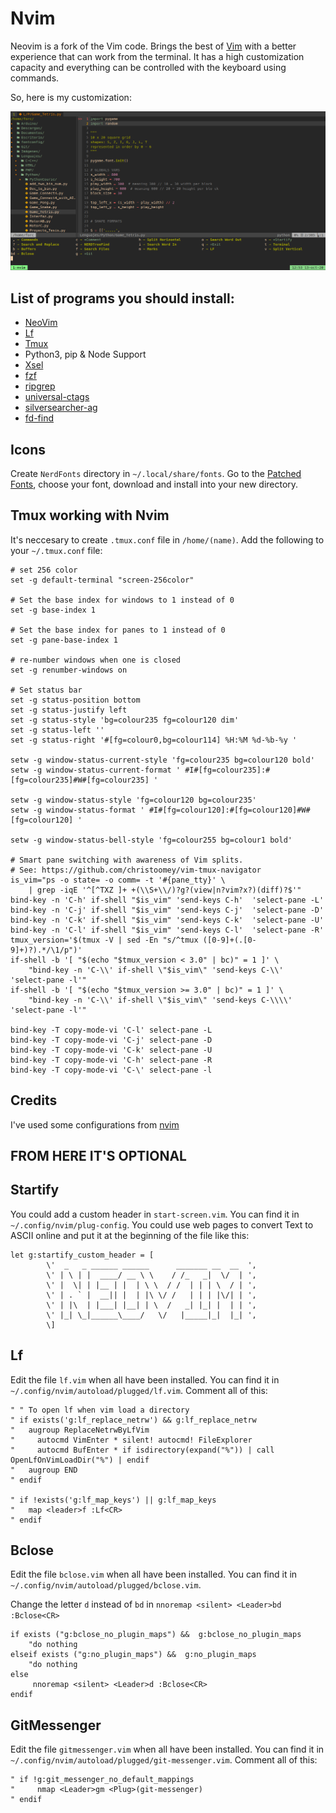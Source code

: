 # Nvim
Neovim is a fork of the Vim code. Brings the best of [Vim](https://www.vim.org/) with a better experience that can work from the terminal.
It has a high customization capacity and everything can be controlled with the keyboard using commands.

So, here is my customization:

<img src="https://github.com/frankorc/nvim/blob/main/Images/2020-10-13_12-53.png" />

## List of programs you should install:
* [NeoVim](https://neovim.io/)
* [Lf](https://github.com/gokcehan/lf)
* [Tmux](https://github.com/tmux/tmux/wiki)
* Python3, pip & Node Support
* [Xsel](https://github.com/kfish/xsel)
* [fzf](https://github.com/junegunn/fzf)
* [ripgrep](https://github.com/BurntSushi/ripgrep)
* [universal-ctags](https://github.com/universal-ctags/ctags)
* [silversearcher-ag](https://github.com/ggreer/the_silver_searcher)
* [fd-find](https://github.com/sharkdp/fd)


## Icons
Create `NerdFonts` directory in `~/.local/share/fonts`.
Go to the [Patched Fonts](https://github.com/ryanoasis/nerd-fonts), choose your font, download and install into your new directory.


## Tmux working with Nvim
It's neccesary to create `.tmux.conf` file in `/home/(name)`. 
Add the following to your `~/.tmux.conf` file:
```
# set 256 color
set -g default-terminal "screen-256color"

# Set the base index for windows to 1 instead of 0
set -g base-index 1

# Set the base index for panes to 1 instead of 0
set -g pane-base-index 1

# re-number windows when one is closed
set -g renumber-windows on

# Set status bar
set -g status-position bottom
set -g status-justify left
set -g status-style 'bg=colour235 fg=colour120 dim'
set -g status-left ''
set -g status-right '#[fg=colour0,bg=colour114] %H:%M %d-%b-%y '

setw -g window-status-current-style 'fg=colour235 bg=colour120 bold'
setw -g window-status-current-format ' #I#[fg=colour235]:#[fg=colour235]#W#[fg=colour235] '

setw -g window-status-style 'fg=colour120 bg=colour235'
setw -g window-status-format ' #I#[fg=colour120]:#[fg=colour120]#W#[fg=colour120] '

setw -g window-status-bell-style 'fg=colour255 bg=colour1 bold'

# Smart pane switching with awareness of Vim splits.
# See: https://github.com/christoomey/vim-tmux-navigator
is_vim="ps -o state= -o comm= -t '#{pane_tty}' \
    | grep -iqE '^[^TXZ ]+ +(\\S+\\/)?g?(view|n?vim?x?)(diff)?$'"
bind-key -n 'C-h' if-shell "$is_vim" 'send-keys C-h'  'select-pane -L'
bind-key -n 'C-j' if-shell "$is_vim" 'send-keys C-j'  'select-pane -D'
bind-key -n 'C-k' if-shell "$is_vim" 'send-keys C-k'  'select-pane -U'
bind-key -n 'C-l' if-shell "$is_vim" 'send-keys C-l'  'select-pane -R'
tmux_version='$(tmux -V | sed -En "s/^tmux ([0-9]+(.[0-9]+)?).*/\1/p")'
if-shell -b '[ "$(echo "$tmux_version < 3.0" | bc)" = 1 ]' \
    "bind-key -n 'C-\\' if-shell \"$is_vim\" 'send-keys C-\\'  'select-pane -l'"
if-shell -b '[ "$(echo "$tmux_version >= 3.0" | bc)" = 1 ]' \
    "bind-key -n 'C-\\' if-shell \"$is_vim\" 'send-keys C-\\\\'  'select-pane -l'"

bind-key -T copy-mode-vi 'C-l' select-pane -L
bind-key -T copy-mode-vi 'C-j' select-pane -D
bind-key -T copy-mode-vi 'C-k' select-pane -U
bind-key -T copy-mode-vi 'C-h' select-pane -R
bind-key -T copy-mode-vi 'C-\' select-pane -l

```

## Credits
I've used some configurations from [nvim](https://github.com/ChristianChiarulli/nvim)


## FROM HERE IT'S OPTIONAL

## Startify
You could add a custom header in `start-screen.vim`. You can find it in `~/.config/nvim/plug-config`.
You could use web pages to convert Text to ASCII online and put it at the beginning of the file like this:
```
let g:startify_custom_header = [
        \'  _   _ ______ ______      _______ __  __  ',
        \' | \ | |  ____/ __ \ \    / /_   _|  \/  | ',
        \' |  \| | |__ | |  | \ \  / /  | | | \  / | ', 
        \' | . ` |  __|| |  | |\ \/ /   | | | |\/| | ',
        \' | |\  | |___| |__| | \  /   _| |_| |  | | ',
        \' |_| \_|______\____/   \/   |_____|_|  |_| ',
        \]
```               

## Lf
Edit the file `lf.vim` when all have been installed. You can find it in `~/.config/nvim/autoload/plugged/lf.vim`.
Comment all of this:
```
" " To open lf when vim load a directory
" if exists('g:lf_replace_netrw') && g:lf_replace_netrw
"   augroup ReplaceNetrwByLfVim
"     autocmd VimEnter * silent! autocmd! FileExplorer
"     autocmd BufEnter * if isdirectory(expand("%")) | call OpenLfOnVimLoadDir("%") | endif
"   augroup END
" endif

" if !exists('g:lf_map_keys') || g:lf_map_keys
"   map <leader>f :Lf<CR>
" endif
```

## Bclose
Edit the file `bclose.vim` when all have been installed. You can find it in `~/.config/nvim/autoload/plugged/bclose.vim`.

Change the letter `d` instead of `bd` in `nnoremap <silent> <Leader>bd :Bclose<CR>`
```
if exists ("g:bclose_no_plugin_maps") &&  g:bclose_no_plugin_maps
    "do nothing
elseif exists ("g:no_plugin_maps") &&  g:no_plugin_maps
    "do nothing
else
     nnoremap <silent> <Leader>d :Bclose<CR>
endif
```

## GitMessenger
Edit the file `gitmessenger.vim` when all have been installed. You can find it in `~/.config/nvim/autoload/plugged/git-messenger.vim`.
Comment all of this:
```
" if !g:git_messenger_no_default_mappings
"     nmap <Leader>gm <Plug>(git-messenger)
" endif
```

